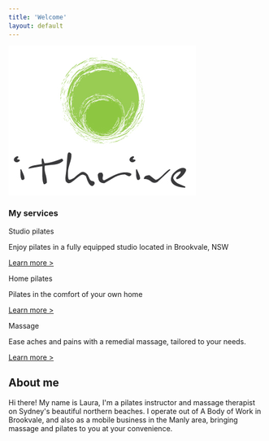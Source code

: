 ```yaml
---
title: 'Welcome'
layout: default
---
```


<section class="section section-product">
	<div class="container">
		<div class="product_logo">
			<img src="/images/ithrive-logo.jpg" />
			<!-- <p>Pilates | Massage</p> -->
		</div><!-- .product_logo -->
		<div class="row">
			<div class="col-sm-12">
				<div class="product_services">
					<h3>My services</h3>
					<div class="servicePreview">
						<a href="/studio-pilates" class="preview_img b-lazy" data-src="/images/service-studio-pilates.jpg"></a>
						<div class="service_name">Studio pilates</div><!-- .service_name -->
						<p>Enjoy pilates in a fully equipped studio located in Brookvale, NSW</p>
						<p><a href="/studio-pilates">Learn more &gt;</a></p>
					</div><!-- .service -->
					<div class="servicePreview">
						<a href="/home-pilates" class="preview_img b-lazy" data-src="/images/service-home-pilates.jpg"></a>
						<div class="service_name">Home pilates</div><!-- .service_name -->
						<p>Pilates in the comfort of your own home</p>
						<p><a href="/home-pilates">Learn more &gt;</a></p>
					</div><!-- .service -->
					<div class="servicePreview">
						<a href="/massage" class="preview_img b-lazy" data-src="/images/service-studio-massage.jpg"></a>
						<div class="service_name">Massage</div><!-- .service_name -->
						<p>Ease aches and pains with a remedial massage, tailored to your needs.</p>
						<p><a href="/massage">Learn more &gt;</a></p>
					</div><!-- .service -->
				</div>
			</div><!-- .col-sm-12 -->
		</div><!-- .row -->
	</div><!-- .container -->
</section><!-- .section -->

<!-- <section class="section section-community">
	<div class="layer layer-img b-lazy" data-src="/images/section-bgs/community.jpg"></div>
	<div class="container">
		<div class="row">
			<div class="col-sm-4 col-sm-offset-8">
				<h1>Join the community</h1>
				<p>I believe that genuine connection with the people around us is as important to our health as exercise and nutrition. ithrive therefore, is as much about what happens outside the studio as within. I envisage a growing hub of activity around this page however for now I invite you to come and join our weekly morning beach walk along the gorgeous Manly beach. Morning is such a magical time to be out, connect with others and soak up some healing sun rays before the UV gets too high.  We are so blessed to live in this beautiful place, let's get out amongst it!  </p>
				<p><a href="/community" class="btn btn-lg btn-outline">Learn more</a></p>
			</div>
		</div>
	</div>
</section> -->

<section class="section section-aboutMe">
	<div class="layer layer-img b-lazy" data-src="/images/section-bgs/laura-desert.jpg"></div><!-- .layer layer-img -->
	<div class="container">
		<div class="row">
			<div class="col-sm-4">
				<h1>About me</h1>
				<p>Hi there! My name is Laura, I'm a pilates instructor and massage therapist on Sydney's beautiful northern beaches. I operate out of A Body of Work in Brookvale, and also as a mobile business in the Manly area, bringing massage and pilates to you at your convenience.
         </p>
			</div><!-- .col-sm-4 -->
		</div><!-- .row col-sm-8 -->
	</div><!-- .container -->
</section><!-- .section section-welcome -->